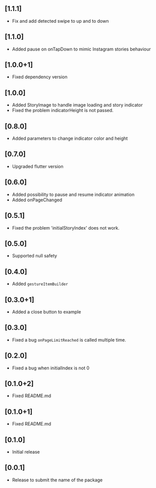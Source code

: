 ## [1.1.1]
- Fix and add detected swipe to up and to down

## [1.1.0]
- Added pause on onTapDown to mimic Instagram stories behaviour

## [1.0.0+1]
- Fixed dependency version

## [1.0.0]
- Added StoryImage to handle image loading and story indicator
- Fixed the problem indicatorHeight is not passed.

## [0.8.0]
- Added parameters to change indicator color and height

## [0.7.0]
- Upgraded flutter version

## [0.6.0]
- Added possibility to pause and resume indicator animation
- Added onPageChanged

## [0.5.1] 
- Fixed the problem 'initialStoryIndex' does not work.

## [0.5.0] 
- Supported null safety

## [0.4.0] 
- Added `gestureItemBuilder`

## [0.3.0+1] 
- Added a close button to example

## [0.3.0] 
- Fixed a bug `onPageLimitReached` is called multiple time.

## [0.2.0] 
- Fixed a bug when initialIndex is not 0

## [0.1.0+2] 
- Fixed README.md

## [0.1.0+1] 
- Fixed README.md

## [0.1.0] 
- Initial release

## [0.0.1] 
- Release to submit the name of the package
